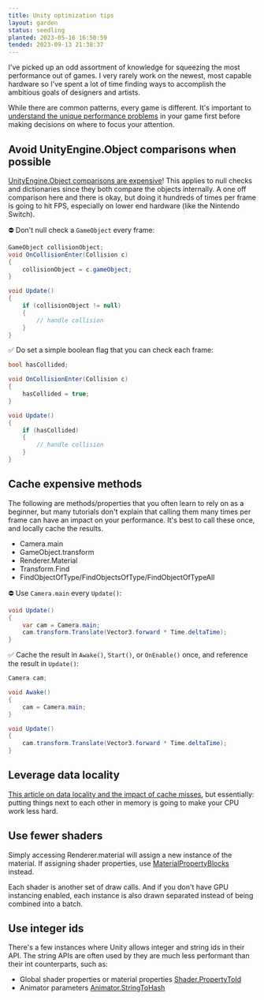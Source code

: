```yaml
---
title: Unity optimization tips
layout: garden
status: seedling
planted: 2023-05-16 16:50:59
tended: 2023-09-13 21:38:37
---
```


I've picked up an odd assortment of knowledge for squeezing the most performance out of games. I very rarely work on the newest, most capable hardware so I've spent a lot of time finding ways to accomplish the ambitious goals of designers and artists.

While there are common patterns, every game is different. It's important to [understand the unique performance problems](/garden/unity-analyzing-performance) in your game first before making decisions on where to focus your attention.

## Avoid UnityEngine.Object comparisons when possible
[UnityEngine.Object comparisons are expensive](https://blog.unity.com/technology/custom-operator-should-we-keep-it)! This applies to null checks and dictionaries since they both compare the objects internally. A one off comparison here and there is okay, but doing it hundreds of times per frame is going to hit FPS, especially on lower end hardware (like the Nintendo Switch).

⛔ Don't null check a `GameObject` every frame:
```C#
GameObject collisionObject;
void OnCollisionEnter(Collision c)
{
    collisionObject = c.gameObject;
}

void Update()
{
    if (collisionObject != null)
    {
        // handle collision
    }
}
```

✅ Do set a simple boolean flag that you can check each frame:
```C#
bool hasCollided;

void OnCollisionEnter(Collision c)
{
    hasCollided = true;
}

void Update()
{
    if (hasCollided)
    {
        // handle collision
    }
}
```

## Cache expensive methods
The following are methods/properties that you often learn to rely on as a beginner, but many tutorials don't explain that calling them many times per frame can have an impact on your performance. It's best to call these once, and locally cache the results. 

- Camera.main
- GameObject.transform
- Renderer.Material
- Transform.Find
- FindObjectOfType/FindObjectsOfType/FindObjectOfTypeAll 

⛔ Use `Camera.main` every `Update()`:
```C#
void Update()
{
    var cam = Camera.main;
    cam.transform.Translate(Vector3.forward * Time.deltaTime);
}
```

✅ Cache the result in `Awake()`, `Start()`, or `OnEnable()` once, and reference the result in `Update()`:
```C#
Camera cam;

void Awake()
{
    cam = Camera.main;
}

void Update()
{
    cam.transform.Translate(Vector3.forward * Time.deltaTime);
}
```

<!-- TODO: article on why you shouldn't use Transform.find -->

## Leverage data locality
[This article on data locality and the impact of cache misses](https://gameprogrammingpatterns.com/data-locality.html), but essentially: putting things next to each other in memory is going to make your CPU work less hard.

<!-- TODO: practical examples -->

## Use fewer shaders
Simply accessing Renderer.material will assign a new instance of the material. If assigning shader properties, use [MaterialPropertyBlocks](https://docs.unity3d.com/ScriptReference/MaterialPropertyBlock.html) instead.

Each shader is another set of draw calls. And if you don't have GPU instancing enabled, each instance is also drawn separated instead of being combined into a batch.

## Use integer ids
There's a few instances where Unity allows integer and string ids in their API. The string APIs are often used by they are much less performant than their int counterparts, such as: 
- Global shader properties or material properties [Shader.PropertyToId](https://docs.unity3d.com/ScriptReference/Shader.PropertyToID.html)
- Animator parameters [Animator.StringToHash](https://docs.unity3d.com/ScriptReference/Animator.StringToHash.html)